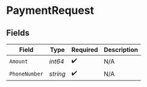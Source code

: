 # PaymentRequest


## Fields

| Field              | Type               | Required           | Description        |
| ------------------ | ------------------ | ------------------ | ------------------ |
| `Amount`           | *int64*            | :heavy_check_mark: | N/A                |
| `PhoneNumber`      | *string*           | :heavy_check_mark: | N/A                |